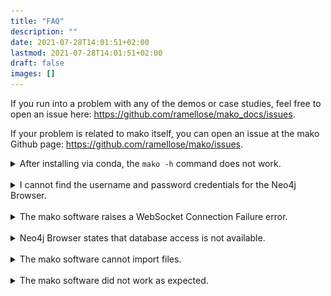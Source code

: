 ```yaml
---
title: "FAQ"
description: ""
date: 2021-07-28T14:01:51+02:00
lastmod: 2021-07-28T14:01:51+02:00
draft: false
images: []
---
```


If you run into a problem with any of the demos or case studies, feel free to open an issue here: <a href="https://github.com/ramellose/mako_docs/issues">https://github.com/ramellose/mako_docs/issues</a>. 

If your problem is related to mako itself, you can open an issue at the mako Github page: <a href="https://github.com/ramellose/mako/issues">https://github.com/ramellose/mako/issues</a>.

<details>
  <summary>After installing via conda, the <code>mako -h</code> command does not work.</summary>
Please check if you installed mako from the correct source. During installation, the mako source should look similar to the image below. 
<figure>
  <img src="/images/conda_source.png" alt="Screenshot of the command line environment showing the source for mako installation." width="600"> 
  <figcaption>Screenshot of the command line environment showing the source for mako installation.</figcaption>
</figure>
You may need to configure your conda channel order in case the source is not similar to the source shown above. First try running conda config –add channels ramellose again: if this does not work, please see <a href="https://conda.io/projects/conda/en/latest/user-guide/tasks/manage-channels.html">the conda instructions for managing channels</a>.
</details>
<br>
<details>
  <summary>I cannot find the username and password credentials for the Neo4j Browser.</summary>
Please check <a href="../neo4j/browser/browser">the Neo4j Browser page</a> for configurations used in the case studies presented on this website. If you are running Neo4j from Docker, the username and password are set using the NEO4J_AUTH part of the Docker command. 
</details>
<br>
<details>
  <summary>The mako software raises a WebSocket Connection Failure error.</summary>
If you experience this error, you are likely using the wrong parameters for connecting to the Neo4j database. Please check <a href="../neo4j/browser/browser">the Neo4j Browser page</a> for an overview of alternative configurations of the database and supply the appropriate connection parameters to the mako software.
</details>
<br>
<details>
  <summary>Neo4j Browser states that database access is not available.</summary>
Like the error above, you are likely using the wrong parameters for connecting to the Neo4j database. Please check <a href="../neo4j/browser/browser">the Neo4j Browser page</a> for an overview of alternative configurations of the database.
</details>
<br>
<details>
  <summary>The mako software cannot import files.</summary>
Please check if this is due to a path error. If you are running mako outside the directory where your files are stored, you need to give a filepath with the <code>-fp</code> parameter. If you navigate to the directory where your files are, you can omit this parameter. Note that you either need to give a folder name or file names. You need to unzip zipped files into a folder before mako can use them. 
</details>
<br>
<details>
  <summary>The mako software did not work as expected.</summary>
The software should create a mako.log file in the directory from where it was run. You can open this file in Notepad to see a detailed error report that should describe what went wrong. 
</details>

